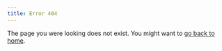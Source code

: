 ```yaml
---
title: Error 404
---
```


The page you were looking does not exist. You might want to [go back to home](/).
